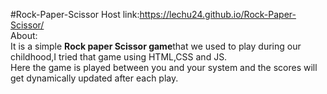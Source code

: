 #Rock-Paper-Scissor 
Host link:https://lechu24.github.io/Rock-Paper-Scissor/ <br>
About: <br>
It is a simple <strong>Rock paper Scissor game</strong>that we used to play during our childhood,I tried that game using HTML,CSS and JS.<br>
Here the game is played between you and your system and the scores will get dynamically updated after each play.
